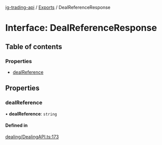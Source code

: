 [ig-trading-api](../README.md) / [Exports](../modules.md) / DealReferenceResponse

# Interface: DealReferenceResponse

## Table of contents

### Properties

- [dealReference](DealReferenceResponse.md#dealreference)

## Properties

### dealReference

• **dealReference**: `string`

#### Defined in

[dealing/DealingAPI.ts:173](https://github.com/bennycode/ig-trading-api/blob/0c7d281/src/dealing/DealingAPI.ts#L173)
